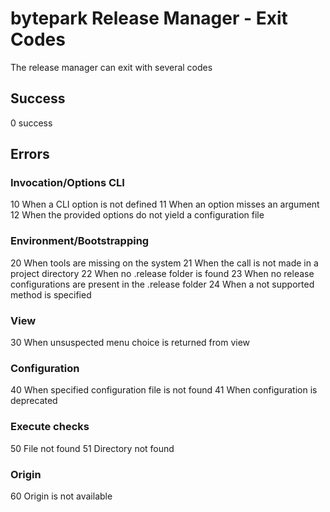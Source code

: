 # bytepark Release Manager - Exit Codes

The release manager can exit with several codes

## Success

0 	success

## Errors

### Invocation/Options CLI

10 When a CLI option is not defined
11 When an option misses an argument
12 When the provided options do not yield a configuration file

### Environment/Bootstrapping

20 When tools are missing on the system
21 When the call is not made in a project directory
22 When no .release folder is found
23 When no release configurations are present in the .release folder
24 When a not supported method is specified

### View

30 When unsuspected menu choice is returned from view

### Configuration

40 When specified configuration file is not found
41 When configuration is deprecated

### Execute checks

50 File not found
51 Directory not found

### Origin

60 Origin is not available